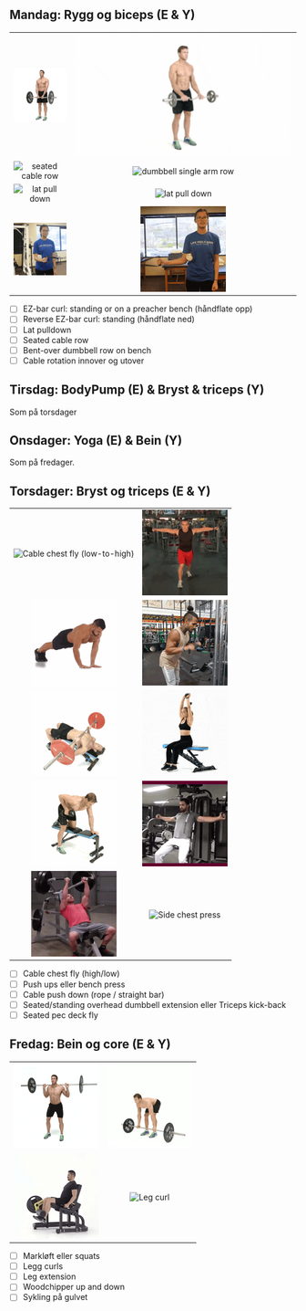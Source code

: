 ## Mandag: Rygg og biceps (E & Y)

|||  
|:-:|:-:|  
|![EZ-bar curl](./media/bilder/biceps/ez-bar-curl.gif) | ![reverse EZ-bar curl](./media/bilder/biceps/reverse-ez-bar-curl.gif)|
|![seated cable row](./media/bilder/rygg/seated-cable-row.gif)|![dumbbell single arm row](./media/bilder/rygg/dumbbell-single-arm-row.gif)|
|![lat pull down](./media/bilder/rygg/lat-pull-down-1.gif)|![lat pull down](./media/bilder/rygg/lat-pull-down-2.gif)|
|![external cable shoulder rotation](./media/bilder/biceps/external-shoulder-rotation-cable.gif) | ![internal cable shoulder rotation](./media/bilder/biceps/internal-shoulder-rotation-cable.gif)|  

- [ ] EZ-bar curl: standing or on a preacher bench (håndflate opp)  
- [ ] Reverse EZ-bar curl: standing (håndflate ned)  
- [ ] Lat pulldown  
- [ ] Seated cable row  
- [ ] Bent-over dumbbell row on bench  
- [ ] Cable rotation innover og utover  

## Tirsdag: BodyPump (E) & Bryst & triceps (Y)

Som på torsdager

## Onsdager:  Yoga (E) & Bein (Y)

Som på fredager.

## Torsdager: Bryst og triceps (E & Y)

|||  
|:-:|:-:|  
|![Cable chest fly (low-to-high)](./media/bilder/bryst/cable-chest-fly-low-1.gif) | ![Cable chest fly (high-to-low)](./media/bilder/bryst/cable-chest-fly-high-1.gif)|  
|![Push-up](./media/bilder/bryst/pushup-close-grip.gif) | ![Cable push down](./media/bilder/triceps/cable-push-down-2.gif)|  
|![Decline bench press](./media/bilder/bryst/decline-bench-press.gif) | ![Dumbbell overhead extension](./media/bilder/triceps/dumbbell-overhead-extension-3.gif)|  
|![Triceps kick back](./media/bilder/triceps/triceps-kick-back.gif) | ![Pec deck fly](./media/bilder/bryst/pec-deck.gif)|  
|![Chest press](./media/bilder/bryst/bench-press-1.gif) | ![Side chest press](./media/bilder/bryst/side-chest-press.gif)|  

- [ ] Cable chest fly (high/low)  
- [ ] Push ups eller bench press  
- [ ] Cable push down (rope / straight bar)
- [ ] Seated/standing overhead dumbbell extension eller Triceps kick-back  
- [ ] Seated pec deck fly

## Fredag: Bein og core (E & Y)

|||
|:-:|:-:|
|![Squat](./media/bilder/bein/squat.gif) | ![Deadlift](./media/bilder/rygg/deadlift-straight.gif)|
|![Leg extension](./media/bilder/bein/leg-extension.gif) | ![Leg curl](./media/bilder/bein/leg-curl-lying.gif)|

- [ ] Markløft eller squats
- [ ] Legg curls
- [ ] Leg extension
- [ ] Woodchipper up and down 
- [ ] Sykling på gulvet